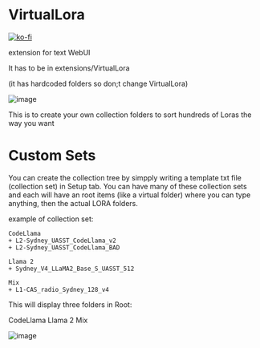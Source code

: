 # VirtualLora

[![ko-fi](https://ko-fi.com/img/githubbutton_sm.svg)](https://ko-fi.com/Q5Q5MOB4M)

extension for text WebUI

It has to be in extensions/VirtualLora

(it has hardcoded folders so don;t change VirtualLora)

![image](https://github.com/FartyPants/VirtualLora/assets/23346289/2aa0d0d6-7288-4179-99e7-d8e60c8187be)

This is to create your own collection folders to sort hundreds of Loras the way you want

# Custom Sets

You can create the collection tree by simpply writing a template txt file (collection set) in Setup tab. You can have many of these collection sets and each will have an root items (like a virtual folder) where you can type anything, then the actual LORA folders.

example of collection set:

```
CodeLlama
+ L2-Sydney_UASST_CodeLlama_v2
+ L2-Sydney_UASST_CodeLlama_BAD

Llama 2
+ Sydney_V4_LLaMA2_Base_S_UASST_512

Mix
+ L1-CAS_radio_Sydney_128_v4
```
This will display three folders in Root:

CodeLlama
Llama 2
Mix


![image](https://github.com/FartyPants/VirtualLora/assets/23346289/c952ab9e-0113-4213-99a5-5c8bee4e9543)





